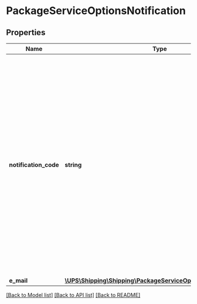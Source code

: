 # PackageServiceOptionsNotification

## Properties
Name | Type | Description | Notes
------------ | ------------- | ------------- | -------------
**notification_code** | **string** | Notification Code.  Valid values: 3 - Receiver Return Notification 6 - QV Email Notification 7 - QV Exception Notification 8 - QV Delivery Notification  For Mail Innovations forward shipments, QV Email Notifications are allowed for First Class, Priority Mail, and Expedited Mail Innovation services. | 
**e_mail** | [**\UPS\Shipping\Shipping\PackageServiceOptionsNotificationEMail**](PackageServiceOptionsNotificationEMail.md) |  | 

[[Back to Model list]](../../README.md#documentation-for-models) [[Back to API list]](../../README.md#documentation-for-api-endpoints) [[Back to README]](../../README.md)

